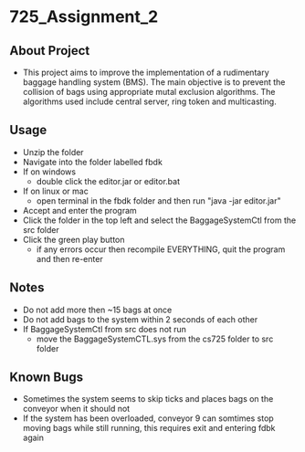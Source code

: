 # 725_Assignment_2

## About Project
- This project aims to improve the implementation of a rudimentary baggage handling system (BMS). The main objective is to prevent the collision of bags using appropriate mutal exclusion algorithms. The algorithms used include central server, ring token and multicasting.

## Usage
- Unzip the folder
- Navigate into the folder labelled fbdk
- If on windows 
    - double click the editor.jar or editor.bat
- If on linux or mac
    - open terminal in the fbdk folder and then run "java -jar editor.jar"
- Accept and enter the program
- Click the folder in the top left and select the BaggageSystemCtl from the src folder
- Click the green play button
    - if any errors occur then recompile EVERYTHING, quit the program and then re-enter


## Notes
- Do not add more then ~15 bags at once
- Do not add bags to the system within 2 seconds of each other
- If BaggageSystemCtl from src does not run
    - move the BaggageSystemCTL.sys from the cs725 folder to src folder

## Known Bugs
- Sometimes the system seems to skip ticks and places bags on the conveyor when it should not
- If the system has been overloaded, conveyor 9 can somtimes stop moving bags while still running, this requires exit and entering fdbk again 
